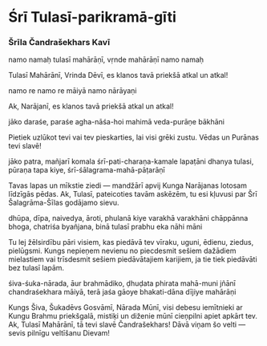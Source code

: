 # Śrī Tulasī-parikramā-gīti
### Šrīla Čandrašekhars Kavī

  namo namaḥ tulasī mahārāṇī, 
  vṛnde mahārāṇī namo namaḥ
  
Tulasī Mahārānī, Vrinda Dēvī, es klanos tavā priekšā atkal un atkal!

  namo re namo re māiyā namo nārāyaṇi

Ak, Narājanī, es klanos tavā priekšā atkal un atkal!

  jāko daraśe, paraśe agha-nāśa-hoi
  mahimā veda-purāṇe bākhāni
  
Pietiek uzlūkot tevi vai tev pieskarties, lai visi grēki zustu. Vēdas un Purānas tevi slavē!

  jāko patra, mañjarī komala
  śrī-pati-charaṇa-kamale lapaṭāni
  dhanya tulasi, pūraṇa tapa kiye,
  śrī-śālagrama-mahā-pāṭarāṇī
  
Tavas lapas un mīkstie ziedi — mandžārī apvij Kunga Narājanas lotosam līdzīgās pēdas. Ak, Tulasī, pateicoties tavām askēzēm, tu esi kļuvusi par Šrī Šalagrāma-Šīlas godājamo sievu.

  dhūpa, dīpa, naivedya, āroti,
  phulanā kiye varakhā varakhāni
  chāppānna bhoga, chatriśa byañjana,
  binā tulasī prabhu eka nāhi māni

Tu lej žēlsirdību pāri visiem, kas piedāvā tev vīraku, uguni, ēdienu, ziedus, pielūgsmi. Kungs nepieņem nevienu no piecdesmit sešiem dažādiem mielastiem vai trīsdesmit sešiem piedāvātajiem karijiem, ja tie tiek piedāvāti bez tulasī lapām.

  śiva-śuka-nārada, āur brahmādiko,
  ḍhuḍata phirata mahā-muni jñānī
  chandraśekhara māiyā, terā jaśa gāoye
  bhakati-dāna dījiye mahārāṇi

Kungs Šiva, Šukadēvs Gosvāmī, Nārada Mūnī, visi debesu iemītnieki ar Kungu Brahmu priekšgalā, mistiķi un diženie mūnī cieņpilni apiet apkārt tev. Ak, Tulasī Mahārānī, tā tevi slavē Čandrašekhars! Dāvā viņam šo velti — sevis pilnīgu veltīšanu Dievam!

				 				
